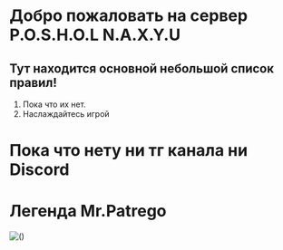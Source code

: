 # Добро пожаловать на сервер P.O.S.H.O.L  N.A.X.Y.U

## Тут находится основной небольшой список правил!

1. Пока что их нет.
2. Наслаждайтесь игрой

# Пока что нету ни тг канала ни Discord


# Легенда Mr.Patrego
![()](https://i.imgur.com/dFZ37bG.jpeg)
